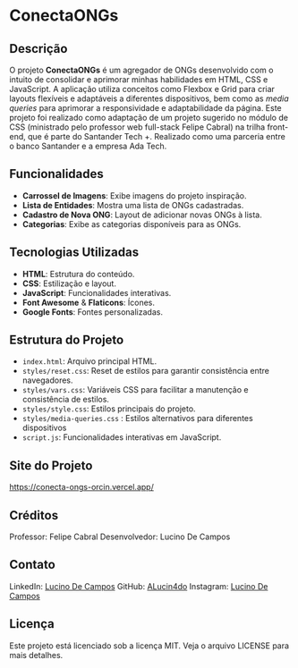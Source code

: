 # ConectaONGs

## Descrição

O projeto **ConectaONGs** é um agregador de ONGs desenvolvido com o intuito de consolidar e aprimorar minhas habilidades em HTML, CSS e JavaScript. A aplicação utiliza conceitos como Flexbox e Grid para criar layouts flexíveis e adaptáveis a diferentes dispositivos, bem como as *media queries* para aprimorar a responsividade e adaptabilidade da página. Este projeto foi realizado como adaptação de um projeto sugerido no módulo de CSS (ministrado pelo professor web full-stack Felipe Cabral) na trilha front-end, que é parte do Santander Tech +. Realizado como uma parceria entre o banco Santander e a empresa Ada Tech. 

## Funcionalidades

- **Carrossel de Imagens**: Exibe imagens do projeto inspiração.
- **Lista de Entidades**: Mostra uma lista de ONGs cadastradas.
- **Cadastro de Nova ONG**: Layout de adicionar novas ONGs à lista.
- **Categorias**: Exibe as categorias disponíveis para as ONGs.

## Tecnologias Utilizadas

- **HTML**: Estrutura do conteúdo.
- **CSS**: Estilização e layout.
- **JavaScript**: Funcionalidades interativas.
- **Font Awesome** & **Flaticons**: Ícones.
- **Google Fonts**: Fontes personalizadas.

## Estrutura do Projeto

- `index.html`: Arquivo principal HTML.
- `styles/reset.css`: Reset de estilos para garantir consistência entre navegadores.
- `styles/vars.css`: Variáveis CSS para facilitar a manutenção e consistência de estilos.
- `styles/style.css`: Estilos principais do projeto.
- `styles/media-queries.css` : Estilos alternativos para diferentes dispositivos
- `script.js`: Funcionalidades interativas em JavaScript.

## Site do Projeto

https://conecta-ongs-orcin.vercel.app/



## Créditos

Professor: Felipe Cabral
Desenvolvedor: Lucino De Campos

## Contato

LinkedIn: [Lucino De Campos](https://www.linkedin.com/in/lucino-de-campos/)
GitHub: [ALucin4do](https://github.com/ALucin4do/)
Instagram: [Lucino De Campos](https://www.instagram.com/lucino_de_campos/)

## Licença

Este projeto está licenciado sob a licença MIT. Veja o arquivo LICENSE para mais detalhes.